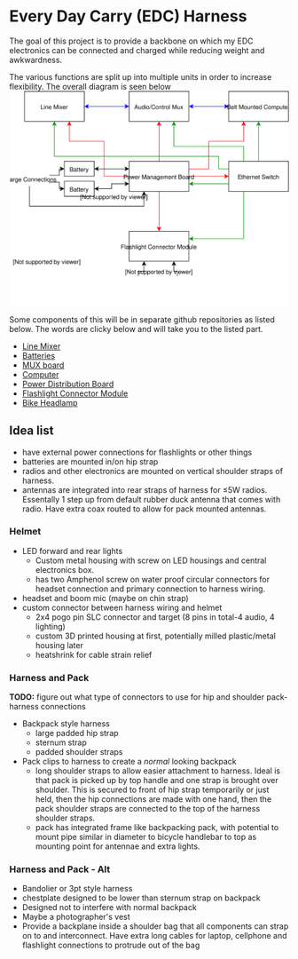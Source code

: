# Every Day Carry (EDC) Harness

The goal of this project is to provide a backbone on which my EDC electronics
can be connected and charged while reducing weight and awkwardness.

The various functions are split up into multiple units in order to increase
flexibility. The overall diagram is seen below ![Connection Diagram](./edc-harness-connections.svg)

Some components of this will be in separate github repositories as listed below.
The words are clicky below and will take you to the listed part.

-   [Line Mixer](https://github.com/sww1235/portable-line-mixer)
-   [Batteries](https://github.com/sww1235/portable-liIon-battery-pack)
-   [MUX board](https://github.com/sww1235/edc-mux-board)
-   [Computer](https://github.com/sww1235/beltpack-computer)
-   [Power Distribution Board](https://github.com/sww1235/edc-power-distro-board)
-   [Flashlight Connector Module](https://github.com/sww1235/edc-flashlight-connector-module)
-   [Bike Headlamp](https://github.com/sww1235/bike-headlamp)

## Idea list

-   have external power connections for flashlights or other things
-   batteries are mounted in/on hip strap
-   radios and other electronics are mounted on vertical shoulder straps of
    harness.
-   antennas are integrated into rear straps of harness for ≤5W radios.
    Essentally 1 step up from default rubber duck antenna that comes with radio.
    Have extra coax routed to allow for pack mounted antennas.



### Helmet

-   LED forward and rear lights
    -   Custom metal housing with screw on LED housings and central electronics box.
    -   has two Amphenol screw on water proof circular connectors for headset
        connection and primary connection to harness wiring.
-   headset and boom mic (maybe on chin strap)
-   custom connector between harness wiring and helmet
    -   2x4 pogo pin SLC connector and target (8 pins in total-4 audio, 4 lighting)
    -   custom 3D printed housing at first, potentially milled plastic/metal
        housing later
    -   heatshrink for cable strain relief

### Harness and Pack

**TODO:** figure out what type of connectors to use for hip and shoulder
pack-harness connections

-   Backpack style harness
    -   large padded hip strap
    -   sternum strap
    -   padded shoulder straps
-   Pack clips to harness to create a *normal* looking backpack
    -   long shoulder straps to allow easier attachment to harness. Ideal is
        that pack is picked up by top handle and one strap is brought over
        shoulder. This is secured to front of hip strap temporarily or just
        held, then the hip connections are made with one hand, then the pack
        shoulder straps are connected to the top of the harness shoulder straps.
    -   pack has integrated frame like backpacking pack, with potential to mount
        pipe similar in diameter to bicycle handlebar to top as mounting point
        for antennae and extra lights.

### Harness and Pack - Alt

-   Bandolier or 3pt style harness
-   chestplate designed to be lower than sternum strap on backpack
-   Designed not to interfere with normal backpack
-   Maybe a photographer's vest
-   Provide a backplane inside a shoulder bag that all components can strap on to 
	and interconnect. Have extra long cables for laptop, cellphone and flashlight 
	connections to protrude out of the bag
